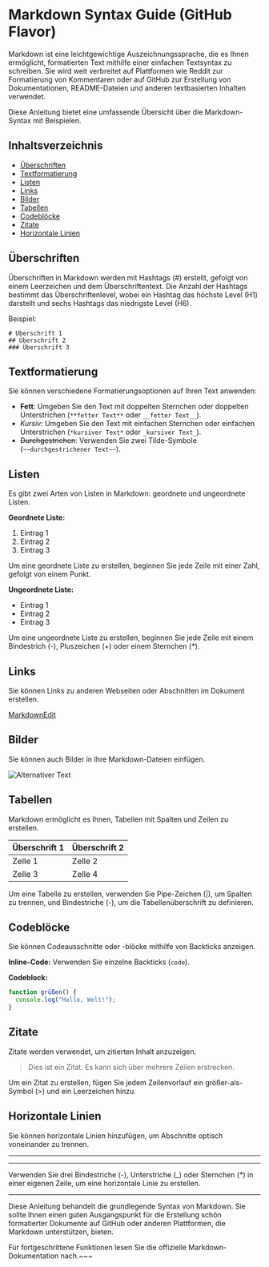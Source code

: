# Markdown Syntax Guide (GitHub Flavor)

Markdown ist eine leichtgewichtige Auszeichnungssprache, die es Ihnen ermöglicht, formatierten Text mithilfe einer einfachen Textsyntax zu schreiben.
Sie wird weit verbreitet auf Plattformen wie Reddit zur Formatierung von Kommentaren oder auf GitHub zur Erstellung von Dokumentationen, README-Dateien und anderen textbasierten Inhalten verwendet.

Diese Anleitung bietet eine umfassende Übersicht über die Markdown-Syntax mit Beispielen.


## Inhaltsverzeichnis

- [Überschriften](#überschriften)
- [Textformatierung](#textformatierung)
- [Listen](#listen)
- [Links](#links)
- [Bilder](#bilder)
- [Tabellen](#tabellen)
- [Codeblöcke](#codeblöcke)
- [Zitate](#zitate)
- [Horizontale Linien](#horizontale-linien)


## Überschriften

Überschriften in Markdown werden mit Hashtags (#) erstellt, gefolgt von einem Leerzeichen und dem Überschriftentext. Die Anzahl der Hashtags bestimmt das Überschriftenlevel, wobei ein Hashtag das höchste Level (H1) darstellt und sechs Hashtags das niedrigste Level (H6).

Beispiel:
```
# Überschrift 1
## Überschrift 2
### Überschrift 3
```


## Textformatierung

Sie können verschiedene Formatierungsoptionen auf Ihren Text anwenden:

- **Fett**: Umgeben Sie den Text mit doppelten Sternchen oder doppelten Unterstrichen (`**fetter Text**` oder `__fetter Text__`).
- *Kursiv*: Umgeben Sie den Text mit einfachen Sternchen oder einfachen Unterstrichen (`*kursiver Text*` oder `_kursiver Text_`).
- ~~Durchgestrichen~~: Verwenden Sie zwei Tilde-Symbole (`~~durchgestrichener Text~~`).


## Listen

Es gibt zwei Arten von Listen in Markdown: geordnete und ungeordnete Listen.

**Geordnete Liste:**

1. Eintrag 1
2. Eintrag 2
3. Eintrag 3

Um eine geordnete Liste zu erstellen, beginnen Sie jede Zeile mit einer Zahl, gefolgt von einem Punkt.

**Ungeordnete Liste:**

- Eintrag 1
- Eintrag 2
- Eintrag 3

Um eine ungeordnete Liste zu erstellen, beginnen Sie jede Zeile mit einem Bindestrich (-), Pluszeichen (+) oder einem Sternchen (*).


## Links

Sie können Links zu anderen Webseiten oder Abschnitten im Dokument erstellen.

[MarkdownEdit](https://github.com/tim-gromeyer/MarkdownEdit)

## Bilder

Sie können auch Bilder in Ihre Markdown-Dateien einfügen.

![Alternativer Text](image.jpg)


## Tabellen

Markdown ermöglicht es Ihnen, Tabellen mit Spalten und Zeilen zu erstellen.

| Überschrift 1 | Überschrift 2 |
| ------------- | ------------- |
| Zelle 1       | Zelle 2       |
| Zelle 3       | Zelle 4       |

Um eine Tabelle zu erstellen, verwenden Sie Pipe-Zeichen (|), um Spalten zu trennen, und Bindestriche (-), um die Tabellenüberschrift zu definieren.


## Codeblöcke

Sie können Codeausschnitte oder -blöcke mithilfe von Backticks anzeigen.

**Inline-Code:** Verwenden Sie einzelne Backticks (`code`).

**Codeblock:**

```js
function grüßen() {
  console.log("Hallo, Welt!");
}
```


## Zitate

Zitate werden verwendet, um zitierten Inhalt anzuzeigen.

> Dies ist ein Zitat.
> Es kann sich über mehrere Zeilen erstrecken.

Um ein Zitat zu erstellen, fügen Sie jedem Zeilenvorlauf ein größer-als-Symbol (>) und ein Leerzeichen hinzu.


## Horizontale Linien

Sie können horizontale Linien hinzufügen, um Abschnitte optisch voneinander zu trennen.

---
___

Verwenden Sie drei Bindestriche (-), Unterstriche (_) oder Sternchen (*) in einer eigenen Zeile, um eine horizontale Linie zu erstellen.

---

Diese Anleitung behandelt die grundlegende Syntax von Markdown. Sie sollte Ihnen einen guten Ausgangspunkt für die Erstellung schön formatierter Dokumente auf GitHub oder anderen Plattformen, die Markdown unterstützen, bieten.

Für fortgeschrittene Funktionen lesen Sie die offizielle Markdown-Dokumentation nach.~~~
